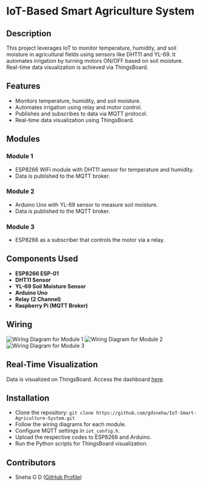 # IoT-Based Smart Agriculture System

## Description
This project leverages IoT to monitor temperature, humidity, and soil moisture in agricultural fields using sensors like DHT11 and YL-69. It automates irrigation by turning motors ON/OFF based on soil moisture. Real-time data visualization is achieved via ThingsBoard.

## Features
- Monitors temperature, humidity, and soil moisture.
- Automates irrigation using relay and motor control.
- Publishes and subscribes to data via MQTT protocol.
- Real-time data visualization using ThingsBoard.

## Modules
### Module 1
- ESP8266 WiFi module with DHT11 sensor for temperature and humidity.
- Data is published to the MQTT broker.

### Module 2
- Arduino Uno with YL-69 sensor to measure soil moisture.
- Data is published to the MQTT broker.

### Module 3
- ESP8266 as a subscriber that controls the motor via a relay.

## Components Used
- **ESP8266 ESP-01**
- **DHT11 Sensor**
- **YL-69 Soil Moisture Sensor**
- **Arduino Uno**
- **Relay (2 Channel)**
- **Raspberry Pi (MQTT Broker)**

## Wiring
![Wiring Diagram for Module 1](Schematics/wiring_diagram_module1.png)
![Wiring Diagram for Module 2](Schematics/wiring_diagram_module2.png)
![Wiring Diagram for Module 3](Schematics/wiring_diagram_module3.png)

## Real-Time Visualization
Data is visualized on ThingsBoard. Access the dashboard [here](https://your-thingsboard-dashboard-link).

## Installation
- Clone the repository: `git clone https://github.com/gdsneha/IoT-Smart-Agriculture-System.git`
- Follow the wiring diagrams for each module.
- Configure MQTT settings in `iot_config.h`.
- Upload the respective codes to ESP8266 and Arduino.
- Run the Python scripts for ThingsBoard visualization.

## Contributors
- Sneha G D ([GitHub Profile](https://github.com/gdsneha))
